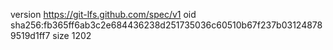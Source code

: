 version https://git-lfs.github.com/spec/v1
oid sha256:fb365ff6ab3c2e684436238d251735036c60510b67f237b031248789519d1ff7
size 1202

